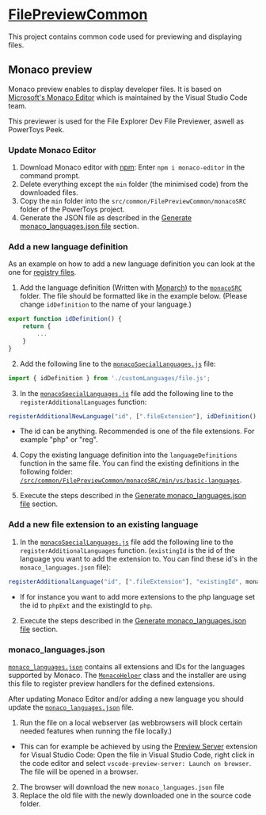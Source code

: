 # [FilePreviewCommon](/src/common/FilePreviewCommon)

This project contains common code used for previewing and displaying files.

## Monaco preview

Monaco preview enables to display developer files. It is based on [Microsoft's Monaco Editor](https://microsoft.github.io/monaco-editor/) which is maintained by the Visual Studio Code team.

This previewer is used for the File Explorer Dev File Previewer, aswell as PowerToys Peek.

### Update Monaco Editor

1. Download Monaco editor with [npm](https://www.npmjs.com/): Enter `npm i monaco-editor` in the command prompt.
2. Delete everything except the `min` folder (the minimised code) from the downloaded files.
3. Copy the `min` folder into the `src/common/FilePreviewCommon/monacoSRC` folder of the PowerToys project.
4. Generate the JSON file as described in the [Generate monaco_languages.json file](#monaco_languagesjson) section.

### Add a new language definition

As an example on how to add a new language definition you can look at the one for [registry files](/src/common/FilePreviewCommon/customLanguages/reg.js).

1. Add the language definition (Written with [Monarch](https://microsoft.github.io/monaco-editor/monarch.html)) to the [`monacoSRC`](/src/common/FilePreviewCommon/customLanguages/) folder. The file should be formatted like in the example below. (Please change `idDefinition` to the name of your language.)

```javascript
export function idDefinition() {
    return {
        ...
    }
}
```

2. Add the following line to the [`monacoSpecialLanguages.js`](/src/common/FilePreviewCommon/monacoSpecialLanguages.js) file:

```javascript
import { idDefinition } from './customLanguages/file.js';
```

3. In the [`monacoSpecialLanguages.js`](/src/modules/previewpane/MonacoPreviewHandler/monacoSpecialLanguages.js) file add the following line to the `registerAdditionalLanguages` function:

```javascript
registerAdditionalNewLanguage("id", [".fileExtension"], idDefinition(), monaco)
```

  * The id can be anything. Recommended is one of the file extensions. For example "php" or "reg".
4. Copy the existing language definition into the `languageDefinitions` function in the same file. You can find the existing definitions in the following folder: [`/src/common/FilePreviewCommon/monacoSRC/min/vs/basic-languages`](/src/common/FilePreviewCommon/monacoSRC/min/vs/basic-languages).

5. Execute the steps described in the [Generate monaco_languages.json file](#monaco_languagesjson) section.

### Add a new file extension to an existing language

1. In the [`monacoSpecialLanguages.js`](/src/common/FilePreviewCommon/monacoSpecialLanguages.js) file add the following line to the `registerAdditionalLanguages` function. (`existingId` is the id of the language you want to add the extension to. You can find these id's in the `monaco_languages.json` file):

```javascript
registerAdditionalLanguage("id", [".fileExtension"], "existingId", monaco)
```

  * If for instance you want to add more extensions to the php language set the id to `phpExt` and the existingId to `php`.

2. Execute the steps described in the [Generate monaco_languages.json file](#monaco_languagesjson) section.

### monaco_languages.json

[`monaco_languages.json`](/src/common/FilePreviewCommon/monaco_languages.json) contains all extensions and IDs for the languages supported by Monaco. The [`MonacoHelper`](/src/common/FilePreviewCommon/MonacoHelper.cs) class and the installer are using this file to register preview handlers for the defined extensions.

After updating Monaco Editor and/or adding a new language you should update the [`monaco_languages.json`](/src/common/FilePreviewCommon/monaco_languages.json) file.

1. Run the file on a local webserver (as webbrowsers will block certain needed features when running the file locally.)
  *  This can for example be achieved by using the [Preview Server](https://marketplace.visualstudio.com/items?itemName=yuichinukiyama.vscode-preview-server) extension for Visual Studio Code: Open the file in Visual Studio Code, right click in the code editor and select `vscode-preview-server: Launch on browser`. The file will be opened in a browser.
2. The browser will download the new `monaco_languages.json` file
3. Replace the old file with the newly downloaded one in the source code folder.
